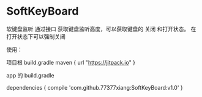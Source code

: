 # SoftKeyBoard
软键盘监听 通过接口 获取键盘监听高度，可以获取键盘的 关闭 和打开状态。 在打开状态下可以强制关闭

使用：

项目根 build.gradle
 maven { url "https://jitpack.io" }
 
 app 的 build.gradle
 
 dependencies {
    compile 'com.github.77377xiang:SoftKeyBoard:v1.0'
}

